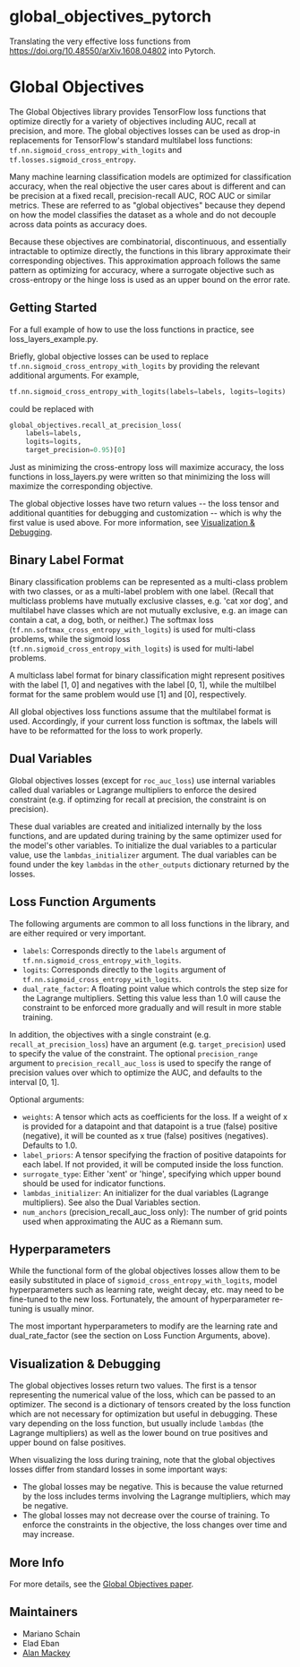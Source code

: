 # global_objectives_pytorch
Translating the very effective loss functions from https://doi.org/10.48550/arXiv.1608.04802 into Pytorch.

# Global Objectives
The Global Objectives library provides TensorFlow loss functions that optimize
directly for a variety of objectives including AUC, recall at precision, and
more. The global objectives losses can be used as drop-in replacements for
TensorFlow's standard multilabel loss functions:
`tf.nn.sigmoid_cross_entropy_with_logits` and `tf.losses.sigmoid_cross_entropy`.

Many machine learning classification models are optimized for classification
accuracy, when the real objective the user cares about is different and can be
precision at a fixed recall, precision-recall AUC, ROC AUC or similar metrics.
These are referred to as "global objectives" because they depend on how the
model classifies the dataset as a whole and do not decouple across data points
as accuracy does.

Because these objectives are combinatorial, discontinuous, and essentially
intractable to optimize directly, the functions in this library approximate
their corresponding objectives. This approximation approach follows the same
pattern as optimizing for accuracy, where a surrogate objective such as
cross-entropy or the hinge loss is used as an upper bound on the error rate.

## Getting Started
For a full example of how to use the loss functions in practice, see
loss_layers_example.py.

Briefly, global objective losses can be used to replace
`tf.nn.sigmoid_cross_entropy_with_logits` by providing the relevant
additional arguments. For example,

``` python
tf.nn.sigmoid_cross_entropy_with_logits(labels=labels, logits=logits)
```

could be replaced with

``` python
global_objectives.recall_at_precision_loss(
    labels=labels,
    logits=logits,
    target_precision=0.95)[0]
```

Just as minimizing the cross-entropy loss will maximize accuracy, the loss
functions in loss_layers.py were written so that minimizing the loss will
maximize the corresponding objective.

The global objective losses have two return values -- the loss tensor and
additional quantities for debugging and customization -- which is why the first
value is used above. For more information, see
[Visualization & Debugging](#visualization-debugging).

## Binary Label Format
Binary classification problems can be represented as a multi-class problem with
two classes, or as a multi-label problem with one label. (Recall that multiclass
problems have mutually exclusive classes, e.g. 'cat xor dog', and multilabel
have classes which are not mutually exclusive, e.g. an image can contain a cat,
a dog, both, or neither.) The softmax loss
(`tf.nn.softmax_cross_entropy_with_logits`) is used for multi-class problems,
while the sigmoid loss (`tf.nn.sigmoid_cross_entropy_with_logits`) is used for
multi-label problems.

A multiclass label format for binary classification might represent positives
with the label [1, 0] and negatives with the label [0, 1], while the multilbel
format for the same problem would use [1] and [0], respectively.

All global objectives loss functions assume that the multilabel format is used.
Accordingly, if your current loss function is softmax, the labels will have to
be reformatted for the loss to work properly.

## Dual Variables
Global objectives losses (except for `roc_auc_loss`) use internal variables
called dual variables or Lagrange multipliers to enforce the desired constraint
(e.g. if optimzing for recall at precision, the constraint is on precision).

These dual variables are created and initialized internally by the loss
functions, and are updated during training by the same optimizer used for the
model's other variables. To initialize the dual variables to a particular value,
use the `lambdas_initializer` argument. The dual variables can be found under
the key `lambdas` in the `other_outputs` dictionary returned by the losses.

## Loss Function Arguments
The following arguments are common to all loss functions in the library, and are
either required or very important.

* `labels`: Corresponds directly to the `labels` argument of
  `tf.nn.sigmoid_cross_entropy_with_logits`.
* `logits`: Corresponds directly to the `logits` argument of
  `tf.nn.sigmoid_cross_entropy_with_logits`.
* `dual_rate_factor`: A floating point value which controls the step size for
  the Lagrange multipliers. Setting this value less than 1.0 will cause the
  constraint to be enforced more gradually and will result in more stable
  training.

In addition, the objectives with a single constraint (e.g.
`recall_at_precision_loss`) have an argument (e.g. `target_precision`) used to
specify the value of the constraint. The optional `precision_range` argument to
`precision_recall_auc_loss` is used to specify the range of precision values
over which to optimize the AUC, and defaults to the interval [0, 1].

Optional arguments:

* `weights`: A tensor which acts as coefficients for the loss. If a weight of x
  is provided for a datapoint and that datapoint is a true (false) positive
  (negative), it will be counted as x true (false) positives (negatives).
  Defaults to 1.0.
* `label_priors`: A tensor specifying the fraction of positive datapoints for
  each label. If not provided, it will be computed inside the loss function.
* `surrogate_type`: Either 'xent' or 'hinge', specifying which upper bound
      should be used for indicator functions.
* `lambdas_initializer`: An initializer for the dual variables (Lagrange
  multipliers). See also the Dual Variables section.
* `num_anchors` (precision_recall_auc_loss only): The number of grid points used
  when approximating the AUC as a Riemann sum.

## Hyperparameters
While the functional form of the global objectives losses allow them to be
easily substituted in place of `sigmoid_cross_entropy_with_logits`, model
hyperparameters such as learning rate, weight decay, etc. may need to be
fine-tuned to the new loss. Fortunately, the amount of hyperparameter re-tuning
is usually minor.

The most important hyperparameters to modify are the learning rate and
dual_rate_factor (see the section on Loss Function Arguments, above).

## Visualization & Debugging
The global objectives losses return two values. The first is a tensor
representing the numerical value of the loss, which can be passed to an
optimizer. The second is a dictionary of tensors created by the loss function
which are not necessary for optimization but useful in debugging. These vary
depending on the loss function, but usually include `lambdas` (the Lagrange
multipliers) as well as the lower bound on true positives and upper bound on
false positives.

When visualizing the loss during training, note that the global objectives
losses differ from standard losses in some important ways:

* The global losses may be negative. This is because the value returned by the
  loss includes terms involving the Lagrange multipliers, which may be negative.
* The global losses may not decrease over the course of training. To enforce the
  constraints in the objective, the loss changes over time and may increase.

## More Info
For more details, see the [Global Objectives paper](https://arxiv.org/abs/1608.04802).

## Maintainers

* Mariano Schain
* Elad Eban
* [Alan Mackey](https://github.com/mackeya-google)

